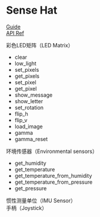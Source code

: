 # Sense Hat

[Guide](https://pythonhosted.org/sense-hat/)  
[API Ref](https://pythonhosted.org/sense-hat/api/)  

彩色LED矩阵（LED Matrix）  

* clear
* low_light
* set_pixels
* get_pixels
* set_pixel
* get_pixel
* show_message
* show_letter
* set_rotation
* flip_h
* flip_v
* load_image
* gamma
* gamma_reset

环境传感器（Environmental sensors）  

* get_humidity
* get_temperature
* get_temperature_from_humidity
* get_temperature_from_pressure
* get_pressure

惯性测量单位（IMU Sensor）  
手柄（Joystick）  
